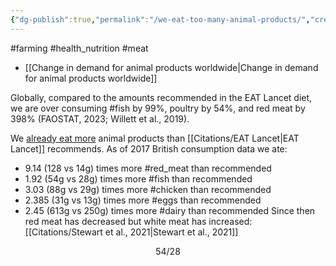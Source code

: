 ```yaml
---
{"dg-publish":true,"permalink":"/we-eat-too-many-animal-products/","created":"2024-04-22T13:03:05.000+01:00","updated":"2025-09-29T00:31:59.881+01:00"}
---
```


#farming #health_nutrition #meat 

- [[Change in demand for animal products worldwide\|Change in demand for animal products worldwide]]

Globally, compared to the amounts recommended in the EAT Lancet diet, we are over consuming #fish by 99%, poultry by 54%, and red meat by 398% (FAOSTAT, 2023; Willett et al., 2019).

We [already eat more](https://ourworldindata.org/grapher/eat-lancet-diet-animal-products?country=EAT-Lancet~GBR) animal products than [[Citations/EAT Lancet\|EAT Lancet]] recommends. As of 2017 British consumption data we ate:
- 9.14 (128 vs 14g) times more #red_meat than recommended
- 1.92 (54g vs 28g) times more #fish than recommended
- 3.03 (88g vs 29g) times more #chicken than recommended
- 2.385 (31g vs 13g) times more #eggs than recommended
- 2.45 (613g vs 250g) times more #dairy than recommended
Since then red meat has decreased but white meat has increased: [[Citations/Stewart et al., 2021\|Stewart et al., 2021]]

```math
54/28
```